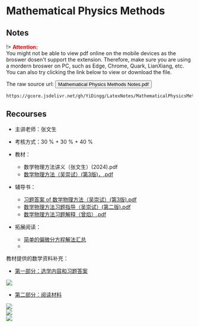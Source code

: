 # Mathematical Physics Methods


## Notes 

!> **<span style='color:red'>Attention:</span>**<br>
You might not be able to view pdf online on the mobile devices as the broswer dosen't support the extension. Therefore, make sure you are using a mordern broswer on PC, such as Edge, Chrome, Quark, LianXiang, etc. You can also try clicking the link below to view or download
the file.

The raw source url: <button onclick="window.open('https://gcore.jsdelivr.net/gh/YiDingg/LatexNotes/MathematicalPhysicsMethods/MathematicalPhysicsMethodsNotes.pdf')" type="button">Mathematical Physics Methods Notes.pdf</button>

```pdf
https://gcore.jsdelivr.net/gh/YiDingg/LatexNotes/MathematicalPhysicsMethods/MathematicalPhysicsMethodsNotes.pdf
```

## Recourses

- 主讲老师：张文生
- 考核方式：30 % + 30 % + 40 %

- 教材：
  - 数学物理方法讲义（张文生）(2024).pdf
  - [数学物理方法（吴崇试）(第3版)，.pdf](https://s.b1n.net/Cso88)
- 辅导书：
  - [习题答案 of 数学物理方法（吴崇试）(第3版).pdf](https://www.writebug.com/static/uploads/2024/8/25/8deddf98b901243add1494d82774f001.pdf)
  - [数学物理方法习题指导（吴崇试）(第二版).pdf](https://s.b1n.net/OJVet)
  - [数学物理方法习题解释（曾焰）.pdf](https://s.b1n.net/PG89D) 
- 拓展阅读：
  - [简单的偏微分方程解法汇总](https://zhuanlan.zhihu.com/p/549037473)
  - 

教材提供的数学资料补充：
- [第一部分：选学内容和习题答案](https://biz.cli.im/test/AX614299?coding=JipwCO&qrurl=http%3A%2F%2Fqr31.cn%2FJipwCO&gtype=2)
<div class="center"><img src="https://imagebank-0.oss-cn-beijing.aliyuncs.com/VS-PicGo/2024-08-25-23-18-47_MathematicalPhysicsMathods.jpg"/></div>

- [第二部分：阅读材料](https://biz.cli.im/test/BW615993?coding=HbcCKW&qrurl=http%3A%2F%2Fqr31.cn%2FHbcCKW&gtype=2)

<div class="center"><img src="https://imagebank-0.oss-cn-beijing.aliyuncs.com/VS-PicGo/2024-08-25-23-19-14_MathematicalPhysicsMathods.png"/></div>
<div class="center"><img src="https://imagebank-0.oss-cn-beijing.aliyuncs.com/VS-PicGo/2024-08-25-23-20-00_MathematicalPhysicsMathods.jpg"/></div>

<div class="center"><img src="https://imagebank-0.oss-cn-beijing.aliyuncs.com/VS-PicGo/2024-08-25-23-20-34_MathematicalPhysicsMathods.jpg"/></div>